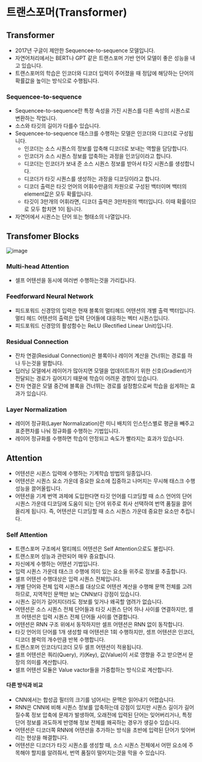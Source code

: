 # 트랜스포머(Transformer)

## Transformer

- 2017년 구글이 제안한 Sequencee-to-sequence 모델입니다.
- 자연어처리에서는 BERT나 GPT 같은 트랜스포머 기반 언어 모델이 좋은 성능을 내고 있습니다.
- 트랜스포머의 학습은 인코더와 디코더 입력이 주어졌을 때 정답에 해당하는 단어의 확률값을 높이는 방식으로 수행됩니다.
 
### Sequencee-to-sequence

- Sequencee-to-sequence란 특정 속성을 가진 시퀀스를 다른 속성의 시퀀스로 변환하는 작업니다. 
- 소스와 타깃의 길이가 다를수 있습니다. 
- Sequencee-to-sequence 태스크를 수행하는 모델은 인코더와 디코더로 구성됩니다. 
  - 인코더는 소스 시퀀스의 정보를 압축해 디코더로 보내는 역할을 담당합니다.
  - 인코더가 소스 시퀀스 정보를 압축하는 과정을 인코딩이라고 합니다.
  - 디코더는 인코더가 보내 준 소스 시퀀스 정보를 받아서 타깃 시퀀스를 생성합니다.
  - 디코더가 타깃 시퀀스를 생성하는 과정을 디코딩이라고 합니다. 
  - 디코더 출력은 타깃 언어의 어휘수만큼의 차원으로 구성된 백터이며 백터의 element값은 모두 확률입니다. 
  - 타깃이 3만개의 어휘라면, 디코더 출력은 3만차원의 백터입니다. 이때 확률이므로 모두 합치면 1이 됩니다. 
- 자연어에서 시퀀스는 단어 또는 형태소의 나열입니다.  

## Transfomer Blocks

![image](https://user-images.githubusercontent.com/52392004/208555018-9c0a12ae-c6e4-4345-be55-bccc2baad2dd.png)

### Multi-head Attention

- 셀프 어텐션을 동시에 여러번 수행하는것을 가리킵니다. 

### Feedforward Neural Network

- 피드포워드 신경망의 입력은 현재 블록의 멀티헤드 어텐션의 개별 출력 백터입니다. 멀티 헤드 어텐션의 출력은 입력 단어들에 대응하는 벡터 시퀀스입니다. 
- 피드포워드 신경망의 활성함수는 ReLU (Rectified Linear Unit)입니다. 

### Residual Connection

- 잔차 연결(Residual Connection)은 블록이나 레이어 계산을 건너뛰는 경로를 하나 두는것을 말합니다. 
- 딥러닝 모델에서 레이어가 많아지면 모델을 업데이트하기 위한 신호(Gradient)가 전달되는 경로가 길어지기 때문에 학습이 어려운 경향이 있습니다. 
- 잔차 연결은 모델 중간에 블록을 건너뛰는 경로를 설정함으로써 학습을 쉽게하는 효과가 있습니다. 

### Layer Normalization

- 레이어 정규화(Layer Normalization)란 미니 배치의 인스턴스별로 평균을 빼주고 표준편차를 나눠 정규화를 수행하는 기법입니다. 
- 레이어 정규화를 수행하면 학습이 안정되고 속도가 빨라지는 효과가 있습니다. 


## Attention

- 어텐션은 시퀸스 입력에 수행하는 기계학습 방법의 일종입니다. 
- 어텐션은 시퀀스 요소 가운데 중요한 요소에 집중하고 나머지는 무시해 태스크 수행 성능을 끌어올립니다. 
- 어텐션을 기계 번역 과제에 도입한다면 타깃 언어를 디코딩할 때 소스 언어의 단어 시퀀스 가운데 디코딩에 도움이 되는 단어 위주로 취사 선택하여 번역 품질을 끌어올리게 됩니다. 즉, 어텐션은 디코딩할 때 소스 시퀀스 가운데 중요한 요소만 추립니다. 

### Self Attention
- 트랜스포머 구조에서 멀티헤드 어텐션은 Self Attention으로도 불립니다. 
- 트랜스포머 성능과 관련되어 매우 중요합니다.
- 자신에게 수행하는 어텐션 기법입니다.
- 입력 시퀀스 가운데 태스크 수행에 의미 있는 요소들 위주로 정보를 추출합니다. 
- 셀프 어텐션 수행대상은 입력 시퀀스 전체입니다. 
- 개별 단어와 전체 입력 시퀀스를 대상으로 어텐션 계산을 수행해 문맥 전체를 고려하므로, 지역적인 문맥만 보는 CNN보다 강점이 있습니다. 
- 시퀀스 길이가 길어지더라도 정보를 잊거나 왜곡할 염려가 없습니다. 
- 어텐션은 소스 시퀀스 전체 단어들과 타깃 시퀀스 단어 하나 사이를 연결하지만, 셀프 어텐션은 입력 시퀀스 전체 단어들 사이를 연결합니다. 
- 어텐션은 RNN 구조 위에서 동작하지만 셀프 어텐션은 RNN 없이 동작합니다. 
- 타깃 언어의 단어를 1개 생성할 때 어텐션은 1회 수행하지만, 셍프 어텐션은 인코더, 디코더 블럭의 개수만큼 반복 수행합니다. 
- 트랜스포머 인코더/디코더 모두 셀프 어텐션이 적용됩니다. 
- 셀프 어텐션은 쿼리(Query), 키(Key), 값(Value)이 서로 영향을 주고 받으면서 문장의 의미를 계산합니다. 
- 셀프 어텐션 모듈은 Value vactor들을 가중합하는 방식으로 계산합니다. 

#### 다른 방식과 비교
- CNN에서는 합성곱 필터의 크기를 넘어서는 문맥은 읽어내기 어렵습니다.
- RNN은 CNN에 비해 시퀀스 정보를 압축하는데 강점이 있지만 시퀀스 길이가 길어 질수록 정보 압축에 문제가 발생하여, 오래전에 입력된 단어는 잊어버리거나, 특정 단어 정보를 과도하게 반영해 정보 전체를 왜곡하는 경우가 생길수 있습니다. 
- 어텐션은 디코더쪽 RNN에 어텐션을 추가하는 방식을 초반에 입력된 단어가 잊어버리는 현상을 해결합니다. 
- 어텐션은 디코더가 타깃 시퀀스를 생성할 때, 소스 시퀀스 전체에서 어떤 요소에 주목해야 할지를 알려줘서, 번역 품질이 떨어지는것을 막을 수 있습니다. 


